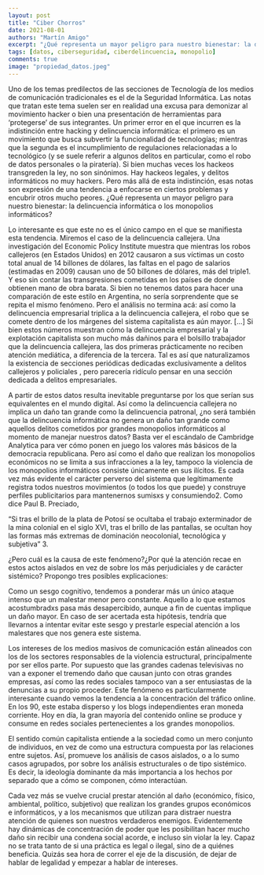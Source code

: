```yaml
---
layout: post
title: "Ciber Chorros"
date: 2021-08-01
authors: "Martín Amigo"
excerpt: "¿Qué representa un mayor peligro para nuestro bienestar: la delincuencia o los monopolios informáticos?"
tags: [datos, ciberseguridad, ciberdelincuencia, monopolio]
comments: true
image: "propiedad_datos.jpeg"
---
```


Uno de los temas predilectos de las secciones de Tecnología de los medios de comunicación tradicionales es el de la Seguridad Informática. Las notas que tratan este tema suelen ser en realidad una excusa para demonizar al movimiento hacker o bien una presentación de herramientas para ‘protegerse’ de sus integrantes. Un primer error en el que incurren es la indistinción entre hacking y delincuencia informática: el primero es un movimiento que busca subvertir la funcionalidad de tecnologías; mientras que la segunda es el incumplimiento de regulaciones relacionadas a lo tecnológico (y se suele referir a algunos delitos en particular, como el robo de datos personales o la piratería). Si bien muchas veces los hackeos transgreden la ley, no son sinónimos. Hay hackeos legales, y delitos informáticos no muy hackers. Pero más allá de esta indistinción, esas notas son expresión de una tendencia a enfocarse en ciertos problemas y encubrir otros mucho peores. ¿Qué representa un mayor peligro para nuestro bienestar: la delincuencia informática o los monopolios informáticos?  

Lo interesante es que este no es el único campo en el que se manifiesta esta tendencia. Miremos el caso de la delincuencia callejera. Una investigación del Economic Policy Institute muestra que mientras los robos callejeros (en Estados Unidos) en 2012 causaron a sus víctimas un costo total anual de 14 billones de dólares, las faltas en el pago de salarios (estimadas en 2009) causan uno de 50 billones de dólares, más del triple1. Y eso sin contar las transgresiones cometidas en los países de donde obtienen mano de obra barata. Si bien no tenemos datos para hacer una comparación de este estilo en Argentina, no sería sorprendente que se repita el mismo fenómeno. Pero el análisis no termina acá: así como la delincuencia empresarial triplica a la delincuencia callejera, el robo que se comete dentro de los márgenes del sistema capitalista es aún mayor. [...] Si bien estos números muestran cómo la delincuencia empresarial y la explotación capitalista son mucho más dañinos para el bolsillo trabajador que la delincuencia callejera, las dos primeras prácticamente no reciben atención mediática, a diferencia de la tercera. Tal es así que naturalizamos la existencia de secciones periódicas dedicadas exclusivamente a delitos callejeros y policiales , pero parecería ridículo pensar en una sección dedicada a delitos empresariales.            

A partir de estos datos resulta inevitable preguntarse por los que serían sus equivalentes en el mundo digital. Así como la delincuencia callejera no implica un daño tan grande como la delincuencia patronal, ¿no será también que la delincuencia informática no genera un daño tan grande como aquellos delitos cometidos por grandes monopolios informáticos al momento de manejar nuestros datos? Basta ver el escándalo de Cambridge Analytica para ver cómo ponen en juego los valores más básicos de la democracia republicana. Pero así como el daño que realizan los monopolios económicos no se limita a sus infracciones a la ley, tampoco la violencia de los monopolios informáticos consiste únicamente en sus ilícitos. Es cada vez más evidente el carácter perverso del sistema que legítimamente registra todos nuestros movimientos (o todos los que puede) y construye perfiles publicitarios para mantenernos sumisxs y consumiendo2. Como dice Paul B. Preciado, 

“Si tras el brillo de la plata de Potosí se ocultaba el trabajo exterminador de la mina colonial en el siglo XVI, tras el brillo de las pantallas, se ocultan hoy las formas más extremas de dominación neocolonial, tecnológica y subjetiva” 3.

¿Pero cuál es la causa de este fenómeno?¿Por qué la atención recae en estos actos aislados en vez de sobre los más perjudiciales y de carácter sistémico? Propongo tres posibles explicaciones:

Como un sesgo cognitivo, tendemos a ponderar más un único ataque intenso que un malestar menor pero constante. Aquello a lo que estamos acostumbradxs pasa más desapercibido, aunque a fin de cuentas implique un daño mayor. En caso de ser acertada esta hipótesis, tendría que llevarnos a intentar evitar este sesgo y prestarle especial atención a los malestares que nos genera este sistema.

Los intereses de los medios masivos de comunicación están alineados con los de los sectores responsables de la violencia estructural, principalmente por ser ellos parte. Por supuesto que las grandes cadenas televisivas no van a exponer el tremendo daño que causan junto con otras grandes empresas, así como las redes sociales tampoco van a ser entusiastas de la denuncias a su propio proceder. Este fenómeno es particularmente interesante cuando vemos la tendencia a la concentración del tráfico online. En los 90, este estaba disperso y los blogs independientes eran moneda corriente. Hoy en día, la gran mayoría del contenido online se produce y consume en redes sociales pertenecientes a los grandes monopolios. 

El sentido común capitalista entiende a la sociedad como un mero conjunto de individuos, en vez de como una estructura compuesta por las relaciones entre sujetos. Así, promueve los análisis de casos aislados, o a lo sumo casos agrupados, por sobre los análisis estructurales o de tipo sistémico. Es decir, la ideología dominante da más importancia a los hechos por separado que a cómo se componen, cómo interactúan.

Cada vez más se vuelve crucial prestar atención al daño (económico, físico, ambiental, político, subjetivo) que realizan los grandes grupos económicos e informáticos, y a los mecanismos que utilizan para distraer nuestra atención de quienes son nuestros verdaderos enemigos. Evidentemente hay dinámicas de concentración de poder que les posibilitan hacer mucho daño sin recibir una condena social acorde, e incluso sin violar la ley. Capaz no se trata tanto de si una práctica es legal o ilegal, sino de a quiénes beneficia. Quizás sea hora de correr el eje de la discusión, de dejar de hablar de legalidad y empezar a hablar de intereses. 


